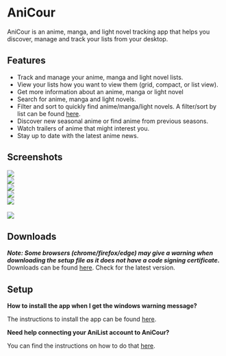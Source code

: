 <!---<p align="center"><a href="#"><img src="https://raw.githubusercontent.com/restartq/anicour/main/images/banner/AniCourSmall.png" /></a></p>
-->

# AniCour

AniCour is an anime, manga, and light novel tracking app that helps you discover, manage and track your lists from your desktop.

## Features

- Track and manage your anime, manga and light novel lists.
- View your lists how you want to view them (grid, compact, or list view).
- Get more information about an anime, manga or light novel
- Search for anime, manga and light novels.
- Filter and sort to quickly find anime/manga/light novels. A filter/sort by list can be found [here](https://github.com/ReStartQ/anicour/blob/main/help/FilterAndSortList.md).
- Discover new seasonal anime or find anime from previous seasons.
- Watch trailers of anime that might interest you.
- Stay up to date with the latest anime news.

## Screenshots

<img src="https://raw.githubusercontent.com/restartq/anicour/main/images/readme/AniCourGridView3.png" />
<br>
<img src="https://raw.githubusercontent.com/restartq/anicour/main/images/readme/AniCourSearch.png" />
<br>
<img src="https://raw.githubusercontent.com/restartq/anicour/main/images/readme/AniCourSeasons.png" />
<br>
<img src="https://raw.githubusercontent.com/restartq/anicour/main/images/readme/AniCourCompactAndList.png"  />
<br>
<img src="https://raw.githubusercontent.com/restartq/anicour/main/images/readme/AniCourAdvancedSideBySide.png" />
<br>
<br>
<img src="https://raw.githubusercontent.com/restartq/anicour/main/images/readme/AniCourNewsSideBySide.png" />

## Downloads

**_Note: Some browsers (chrome/firefox/edge) may give a warning when downloading the setup file as it does not have a code signing certificate._**
<br>
Downloads can be found [here](https://github.com/ReStartQ/AniCour/releases). Check for the latest version.

## Setup

**How to install the app when I get the windows warning message?**

The instructions to install the app can be found [here](https://github.com/ReStartQ/anicour/blob/main/help/InstallHelp.md).

**Need help connecting your AniList account to AniCour?**


You can find the instructions on how to do that [here](https://github.com/ReStartQ/anicour/blob/main/help/Setup.md).

